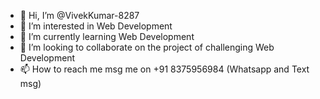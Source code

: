 - 👋 Hi, I’m @VivekKumar-8287
- 👀 I’m interested in Web Development
- 🌱 I’m currently learning Web Development
- 💞️ I’m looking to collaborate on the project of challenging Web Development
- 📫 How to reach me msg me on +91 8375956984 (Whatsapp and Text msg)

<!---
VivekKumar-8287/VivekKumar-8287 is a ✨ special ✨ repository because its `README.md` (this file) appears on your GitHub profile.
You can click the Preview link to take a look at your changes.
--->
